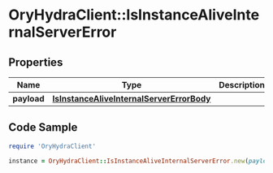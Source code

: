 # OryHydraClient::IsInstanceAliveInternalServerError

## Properties

Name | Type | Description | Notes
------------ | ------------- | ------------- | -------------
**payload** | [**IsInstanceAliveInternalServerErrorBody**](IsInstanceAliveInternalServerErrorBody.md) |  | [optional] 

## Code Sample

```ruby
require 'OryHydraClient'

instance = OryHydraClient::IsInstanceAliveInternalServerError.new(payload: null)
```


